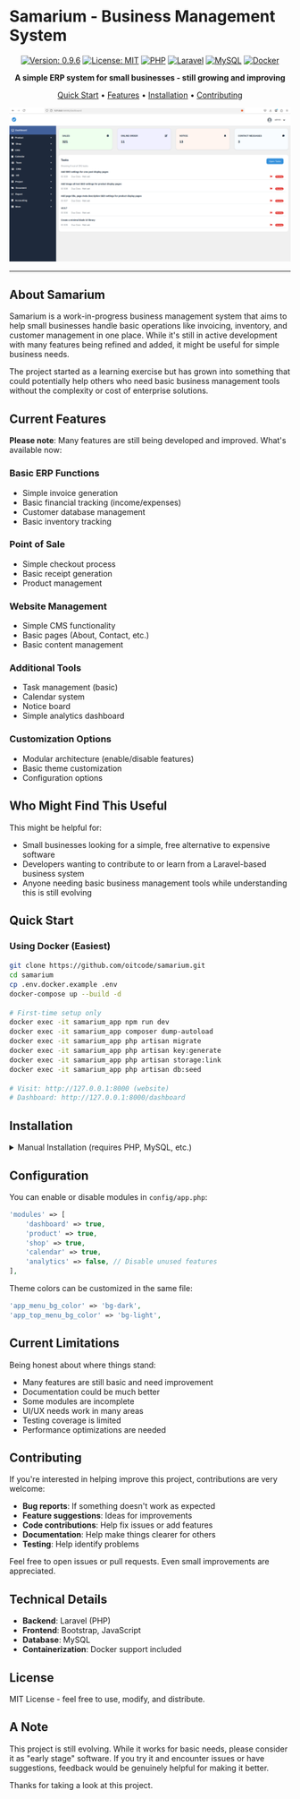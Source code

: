 # Samarium - Business Management System

<div align="center">

[![Version: 0.9.6](https://img.shields.io/badge/Version-0.9.6-green.svg)](https://github.com/oitcode/samarium)
[![License: MIT](https://img.shields.io/badge/License-MIT-green.svg)](https://opensource.org/licenses/MIT)
[![PHP](https://img.shields.io/badge/PHP->=8.2-777BB4?logo=php&logoColor=white)](https://php.net/)
[![Laravel](https://img.shields.io/badge/Laravel-Framework-FF2D20?logo=laravel&logoColor=white)](https://laravel.com/)
[![MySQL](https://img.shields.io/badge/MySQL->=8.0-4479A1?logo=mysql&logoColor=white)](https://mysql.com/)
[![Docker](https://img.shields.io/badge/Docker-Ready-2496ED?logo=docker&logoColor=white)](https://docker.com/)

**A simple ERP system for small businesses - still growing and improving**

[Quick Start](#quick-start) • [Features](#current-features) • [Installation](#installation) • [Contributing](#contributing)

![screenshot](screenshots/dashboard-screenshot-1.png)

</div>

---

## About Samarium

Samarium is a work-in-progress business management system that aims to help small businesses handle basic operations like invoicing, inventory, and customer management in one place. While it's still in active development with many features being refined and added, it might be useful for simple business needs.

The project started as a learning exercise but has grown into something that could potentially help others who need basic business management tools without the complexity or cost of enterprise solutions.

## Current Features

**Please note**: Many features are still being developed and improved. What's available now:

### Basic ERP Functions
- Simple invoice generation
- Basic financial tracking (income/expenses)
- Customer database management
- Basic inventory tracking

### Point of Sale
- Simple checkout process
- Basic receipt generation
- Product management

### Website Management
- Simple CMS functionality
- Basic pages (About, Contact, etc.)
- Basic content management

### Additional Tools
- Task management (basic)
- Calendar system
- Notice board
- Simple analytics dashboard

### Customization Options
- Modular architecture (enable/disable features)
- Basic theme customization
- Configuration options

## Who Might Find This Useful

This might be helpful for:
- Small businesses looking for a simple, free alternative to expensive software
- Developers wanting to contribute to or learn from a Laravel-based business system
- Anyone needing basic business management tools while understanding this is still evolving

## Quick Start

### Using Docker (Easiest)
```bash
git clone https://github.com/oitcode/samarium.git
cd samarium
cp .env.docker.example .env
docker-compose up --build -d

# First-time setup only
docker exec -it samarium_app npm run dev
docker exec -it samarium_app composer dump-autoload
docker exec -it samarium_app php artisan migrate
docker exec -it samarium_app php artisan key:generate
docker exec -it samarium_app php artisan storage:link
docker exec -it samarium_app php artisan db:seed

# Visit: http://127.0.0.1:8000 (website)
# Dashboard: http://127.0.0.1:8000/dashboard
```

## Installation

<details>
<summary>Manual Installation (requires PHP, MySQL, etc.)</summary>

### Requirements
- PHP >= 8.2
- MySQL >= 8.0
- Composer
- Node.js & npm

### Steps
```bash
git clone https://github.com/oitcode/samarium.git
cd samarium
cp .env.example .env

# Create database and update .env with your database credentials:
# DB_DATABASE=your_database_name
# DB_USERNAME=your_username
# DB_PASSWORD=your_password

composer install
npm install
npm run dev

php artisan migrate
php artisan key:generate
php artisan storage:link
php artisan db:seed

php artisan serve
```

Access at `http://127.0.0.1:8000`

</details>

## Configuration

You can enable or disable modules in `config/app.php`:

```php
'modules' => [
    'dashboard' => true,
    'product' => true,
    'shop' => true,
    'calendar' => true,
    'analytics' => false, // Disable unused features
],
```

Theme colors can be customized in the same file:

```php
'app_menu_bg_color' => 'bg-dark',
'app_top_menu_bg_color' => 'bg-light',
```

## Current Limitations

Being honest about where things stand:
- Many features are still basic and need improvement
- Documentation could be much better
- Some modules are incomplete
- UI/UX needs work in many areas
- Testing coverage is limited
- Performance optimizations are needed

## Contributing

If you're interested in helping improve this project, contributions are very welcome:

- **Bug reports**: If something doesn't work as expected
- **Feature suggestions**: Ideas for improvements
- **Code contributions**: Help fix issues or add features
- **Documentation**: Help make things clearer for others
- **Testing**: Help identify problems

Feel free to open issues or pull requests. Even small improvements are appreciated.

## Technical Details

- **Backend**: Laravel (PHP)
- **Frontend**: Bootstrap, JavaScript
- **Database**: MySQL
- **Containerization**: Docker support included

## License

MIT License - feel free to use, modify, and distribute.

## A Note

This project is still evolving. While it works for basic needs, please consider it as "early stage" software. If you try it and encounter issues or have suggestions, feedback would be genuinely helpful for making it better.

Thanks for taking a look at this project.
